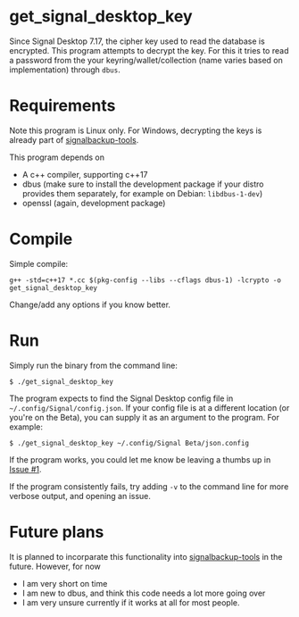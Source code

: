 # get_signal_desktop_key
Since Signal Desktop 7.17, the cipher key used to read the database is encrypted. This program attempts to decrypt the key. For this it tries to read a password from the your keyring/wallet/collection (name varies based on implementation) through `dbus`.

# Requirements

Note this program is Linux only. For Windows, decrypting the keys is already part of [signalbackup-tools](https://github.com/bepaald/signalbackup-tools).

This program depends on
- A c++ compiler, supporting c++17
- dbus (make sure to install the development package if your distro provides them separately, for example on Debian: `libdbus-1-dev`)
- openssl (again, development package)

# Compile

Simple compile:
```
g++ -std=c++17 *.cc $(pkg-config --libs --cflags dbus-1) -lcrypto -o get_signal_desktop_key
```

Change/add any options if you know better.

# Run

Simply run the binary from the command line:

```
$ ./get_signal_desktop_key
```
The program expects to find the Signal Desktop config file in `~/.config/Signal/config.json`. If your config file is at a different location (or you're on the Beta), you can supply it as an argument to the program. For example:
```
$ ./get_signal_desktop_key ~/.config/Signal Beta/json.config
```

If the program works, you could let me know be leaving a thumbs up in [Issue #1](https://github.com/bepaald/get_signal_desktop_key/issues/1). 

If the program consistently fails, try adding `-v` to the command line for more verbose output, and opening an issue.

# Future plans

It is planned to incorparate this functionality into [signalbackup-tools](https://github.com/bepaald/signalbackup-tools) in the future. However, for now
- I am very short on time
- I am new to dbus, and think this code needs a lot more going over
- I am very unsure currently if it works at all for most people.
